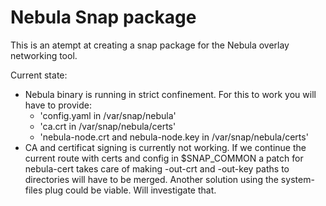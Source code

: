 # Nebula Snap package

This is an atempt at creating a snap package for the Nebula overlay networking tool.

Current state:

* Nebula binary is running in strict confinement. For this to work you will have to provide:
  * 'config.yaml in /var/snap/nebula'
  * 'ca.crt in /var/snap/nebula/certs'
  * 'nebula-node.crt and nebula-node.key in /var/snap/nebula/certs'
* CA and certificat signing is currently not working. If we continue the current route with certs and config in $SNAP_COMMON a patch for nebula-cert takes care of making -out-crt and -out-key paths to directories will have to be merged. Another solution using the system-files plug could be viable. Will investigate that.
